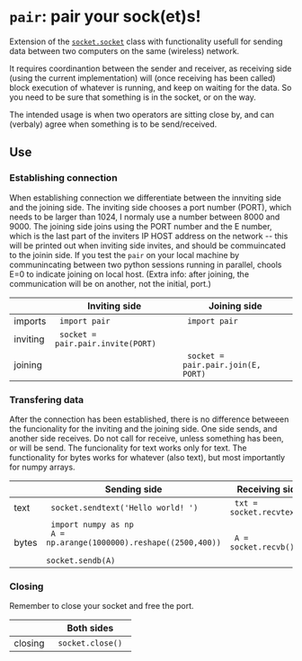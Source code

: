 # `pair`: pair your sock(et)s!

Extension of the [`socket.socket`](https://docs.python.org/3/library/socket.html) class with functionality usefull for sending data between two computers on the same (wireless) network.
    
It requires coordinantion between the sender and receiver, as receiving side (using the current implementation) will (once receiving has been called) block execution of whatever is running, and keep on waiting for the data. So you need to be sure that something is in the socket, or on the way.

The intended usage is when two operators are sitting close by, and can (verbaly) agree when something is to be send/received.

## Use
### Establishing connection
When establishing connection we differentiate between the innviting side and the joining side. The inviting side chooses a port number (PORT), which needs to be larger than 1024, I normaly use a number between 8000 and 9000. The joining side joins using the PORT number and the E number, which is the last part of the inviters IP HOST address on the network -- this will be printed out when inviting side invites, and should be commuincated to the joinin side. If you test the `pair` on your local machine by communincating between two python sessions running in parallel, chools E=0 to indicate joining on local host. (Extra info: after joining, the communication will be on another, not the initial, port.) 

| | Inviting side   | Joining side  |
---|---|---
| imports |  <code> import pair </code> | <code> import pair </code> |
| inviting| <code> socket = pair.pair.invite(PORT) </code> |  |
| joining|  | <code> socket = pair.pair.join(E, PORT) </code> |

### Transfering data
After the connection has been established, there is no difference betweeen the funcionality for the inviting and the joining side. One side sends, and another side receives. Do not call for receive, unless something has been, or will be send. The funcionality for text works only for text. The functionality for bytes works for whatever (also text), but most importantly for numpy arrays.

| | Sending side   | Receiving side  |
---|---|---
| text |  <code> socket.sendtext('Hello world! ') </code> | <code> txt = socket.recvtext() </code>   |
| bytes | <code> import numpy as np </code> <br/> <code> A = np.arange(1000000).reshape((2500,400)) </code> <br/> <code> socket.sendb(A) </code> | <code> A = socket.recvb() <code> |

### Closing
Remember to close your socket and free the port.

| | Both sides   |
---|---
| closing |  <code> socket.close() </code> | 

